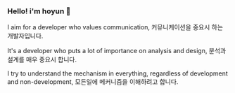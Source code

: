 ### Hello! i'm hoyun 👋

I aim for a developer who values communication, 커뮤니케이션을 중요시 하는 개발자입니다.

It's a developer who puts a lot of importance on analysis and design, 분석과 설계를 매우 중요시 합니다.

I try to understand the mechanism in everything, regardless of development and non-development, 모든일에 메커니즘을 이해하려고 합니다.

<!--
**HoyunL/HoyunL** is a ✨ _special_ ✨ repository because its `README.md` (this file) appears on your GitHub profile.

Here are some ideas to get you started:

- 🔭 I’m currently working on ...
- 🌱 I’m currently learning ...
- 👯 I’m looking to collaborate on ...
- 🤔 I’m looking for help with ...
- 💬 Ask me about ...
- 📫 How to reach me: ...
- 😄 Pronouns: ...
- ⚡ Fun fact: ...
-->
